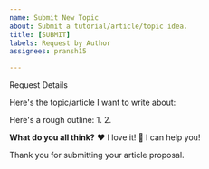 ```yaml
---
name: Submit New Topic
about: Submit a tutorial/article/topic idea.
title: [SUBMIT]
labels: Request by Author
assignees: pransh15

---
```


Request Details

Here's the topic/article I want to write about:
> 

Here's a rough outline:
1. 
2. 

<!--
Hello 👋 

Before you start, please make sure your issue is easy to understand.
To make your issue readable make sure you use valid Markdown syntax.

Please describe what your article will be about in few sentences and include an outline with the main topics covered in the article.

Examples of Topics:

- DevOps and Release Concepts
- Tutorials on Unleash Concepts
- Use-cases for specific connectors/integrations combinations
- Blogs on Unleash features or Concepts

-->

**What do you all think?**
❤️ I love it!
🚀 I can help you!

Thank you for submitting your article proposal.